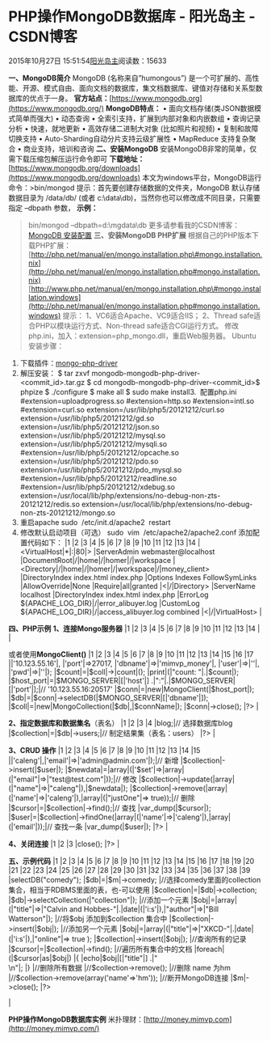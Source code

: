
# PHP操作MongoDB数据库 - 阳光岛主 - CSDN博客

2015年10月27日 15:51:54[阳光岛主](https://me.csdn.net/sunboy_2050)阅读数：15633



**一、MongoDB简介**
MongoDB (名称来自”humongous”) 是一个可扩展的、高性能、开源、模式自由、面向文档的数据库，集文档数据库、键值对存储和关系型数据库的优点于一身。
**官方站点：**[https://www.mongodb.org](https://www.mongodb.org/)
**MongoDB特点：**
• 面向文档存储(类JSON数据模式简单而强大)
• 动态查询
• 全索引支持，扩展到内部对象和内嵌数组
• 查询记录分析
• 快速，就地更新
• 高效存储二进制大对象 (比如照片和视频)
• 复制和故障切换支持
• Auto-Sharding自动分片支持云级扩展性
• MapReduce 支持复杂聚合
• 商业支持，培训和咨询
**二、安装MongoDB**
安装MongoDB非常的简单，仅需下载压缩包解压运行命令即可
**下载地址：**[https://www.mongodb.org/downloads](https://www.mongodb.org/downloads)
本文为windows平台，MongoDB运行命令：>bin/mongod
提示：首先要创建存储数据的文件夹，MongoDB 默认存储数据目录为 /data/db/ (或者 c:\data\db)，当然你也可以修改成不同目录，只需要指定 –dbpath 参数，
**示例：**
>bin/mongod –dbpath=d:\mgdata\db
更多请参看我的CSDN博客：[MongoDB 安装配置](http://blog.csdn.net/sunboy_2050/article/details/8555545)
**三、安装MongoDB PHP扩展**
根据自己的PHP版本下载PHP扩展：
[http://php.net/manual/en/mongo.installation.php\#mongo.installation.nix](http://php.net/manual/en/mongo.installation.php#mongo.installation.nix)
[http://www.php.net/manual/en/mongo.installation.php\#mongo.installation.windows](http://php.net/manual/en/mongo.installation.php#mongo.installation.windows)
提示：
1、VC6适合Apache、VC9适合IIS；
2、Thread safe适合PHP以模块运行方式、Non-thread safe适合CGI运行方式。
修改php.ini，加入：extension=php_mongo.dll，重启Web服务器。
Ubuntu安装步骤：
1. 下载插件：[mongo-php-driver](https://github.com/mongodb/mongo-php-driver/archive/master.zip)
2. 解压安装：
$ tar zxvf mongodb-mongodb-php-driver-<commit_id>.tar.gz
$ cd mongodb-mongodb-php-driver-<commit_id>$ phpize
$ ./configure
$ make all
$ sudo make install3.  配置php.ini
\#extension=uploadprogress.so
\#extension=http.so
\#extension=intl.so
\#extension=curl.so
extension=/usr/lib/php5/20121212/curl.so
extension=/usr/lib/php5/20121212/gd.so
extension=/usr/lib/php5/20121212/json.so
extension=/usr/lib/php5/20121212/mysql.so
extension=/usr/lib/php5/20121212/mysqli.so
\#extension=/usr/lib/php5/20121212/opcache.so
extension=/usr/lib/php5/20121212/pdo.so
extension=/usr/lib/php5/20121212/pdo_mysql.so
\#extension=/usr/lib/php5/20121212/readline.so
\#extension=/usr/lib/php5/20121212/xdebug.so
extension=/usr/local/lib/php/extensions/no-debug-non-zts-20121212/redis.so
extension=/usr/local/lib/php/extensions/no-debug-non-zts-20121212/mongo.so
4. 重启apache
sudo  /etc/init.d/apache2  restart
5. 修改默认启动项目（可选）
sudo  vim  /etc/apache2/apache2.conf
添加配置代码如下：
|1
|2
|3
|4
|5
|6
|7
|8
|9
|10
|11
|12
|13
|14
|<VirtualHost|*|:|80|>
|ServerAdmin webmaster@localhost
|DocumentRoot|/|home|/|homer|/|workspace
|<Directory|/|home|/|homer|/|workspace|/|money_client>
|DirectoryIndex index.html index.php
|Options Indexes FollowSymLinks
|AllowOverride|None
|Require|all|granted
|<|/|Directory>
|ServerName localhost
|DirectoryIndex index.html index.php
|ErrorLog ${APACHE_LOG_DIR}|/|error_alibuyer.log
|CustomLog ${APACHE_LOG_DIR}|/|access_alibuyer.log combined
|<|/|VirtualHost>
|

**四、PHP示例**
**1、连接Mongo服务器**
|1
|2
|3
|4
|5
|6
|7
|8
|9
|10
|11
|12
|13
|14
|<?php
|$conn|=|new|Mongo();|// 连接localhost:27017
|$conn|=|new|Mongo(|'test.com'|);|// 连接远程主机默认端口
|$conn|=|new|Mongo(|'test.com:22011'|);|//连接远程主机22011端口
|// MongoDB有用户名密码
|$conn|=|new|Mongo(|"mongodb://${username}:${password}@localhost"|);
|// MongoDB有用户名密码并指定数据库blog
|$conn|=|new|Mongo(|"mongodb://${username}:${password}@localhost/blog"|);
|// 多个服务器
|$conn|=|new|Mongo(|"mongodb://localhost:27017,localhost:27018"|);
|?>
|

或者使用**MongoClient()**
|1
|2
|3
|4
|5
|6
|7
|8
|9
|10
|11
|12
|13
|14
|15
|16
|17
|<?php
|$MONGO_SERVER|=|array|(|'host'|=>|'10.123.55.16'|,
|'port'|=>27017,
|'dbname'|=>|'mimvp_money'|,
|'user'|=>|''|,
|'pwd'|=>|''|);
|$count|=|$coll|->|count|();
|print|(|"count: "|.|$count|);
|$host_port|=|$MONGO_SERVER|[|'host'|] .|":"|.|$MONGO_SERVER|[|'port'|];|// '10.123.55.16:20517'
|$conn|=|new|MongoClient(|$host_port|);
|$db|=|$conn|->selectDB(|$MONGO_SERVER|[|'dbname'|]);
|$coll|=|new|MongoCollection(|$db|,|$connName|);
|$conn|->close();
|?>
|

**2、指定数据库和数据集名**（表名）
|1
|2
|3
|4
|<?php
|$db|=|$conn|->blog;|// 选择数据库blog
|$collection|=|$db|->users;|// 制定结果集（表名：users）
|?>
|

**3、CRUD 操作**
|1
|2
|3
|4
|5
|6
|7
|8
|9
|10
|11
|12
|13
|14
|15
|<?php
|$user|=|array|(|'name'|=>|'caleng'|,|'email'|=>|'admin@admin.com'|);|// 新增
|$collection|->insert(|$user|);
|$newdata|=|array|(|'$set'|=>|array|(|"email"|=>|"test@test.com"|));|// 修改
|$collection|->update(|array|(|"name"|=>|"caleng"|),|$newdata|);
|$collection|->remove(|array|(|'name'|=>|'caleng'|),|array|(|"justOne"|=> true));|// 删除
|$cursor|=|$collection|->find();|// 查找
|var_dump(|$cursor|);
|$user|=|$collection|->findOne(|array|(|'name'|=>|'caleng'|),|array|(|'email'|));|// 查找一条
|var_dump(|$user|);
|?>
|

**4、关闭连接**
|1
|2
|3
|<?php
|$conn|->close();
|?>
|

**五、示例代码**
|1
|2
|3
|4
|5
|6
|7
|8
|9
|10
|11
|12
|13
|14
|15
|16
|17
|18
|19
|20
|21
|22
|23
|24
|25
|26
|27
|28
|29
|30
|31
|32
|33
|34
|35
|36
|37
|38
|39
|<?php
|//这里采用默认连接本机的27017端口，当然你也可以连接远程主机如192.168.0.4:27017,如果端口是27017，端口可以省略
|$m|=|new|Mongo();
|// 选择comedy数据库，如果以前没该数据库会自动创建，也可以用$m->selectDB("comedy");
|$db|=|$m|->comedy;
|//选择comedy里面的collection集合，相当于RDBMS里面的表，也-可以使用
|$collection|=|$db|->collection;
|$db|->selectCollection(|"collection"|);
|//添加一个元素
|$obj|=|array|(|"title"|=>|"Calvin and Hobbes-"|.|date|(|'i:s'|),|"author"|=>|"Bill Watterson"|);
|//将$obj 添加到$collection 集合中
|$collection|->insert(|$obj|);
|//添加另一个元素
|$obj|=|array|(|"title"|=>|"XKCD-"|.|date|(|'i:s'|),|"online"|=> true );
|$collection|->insert(|$obj|);
|//查询所有的记录
|$cursor|=|$collection|->find();
|//遍历所有集合中的文档
|foreach|(|$cursor|as|$obj|)
|{
|echo|$obj|[|"title"|] .|"<br />\n"|;
|}
|//删除所有数据
|//$collection->remove();
|//删除 name 为hm
|//$collection->remove(array('name'=>'hm'));
|//断开MongoDB连接
|$m|->close();
|?>

|


**PHP操作MongoDB数据库实例**
米扑理财：[http://money.mimvp.com](http://money.mimvp.com/)


